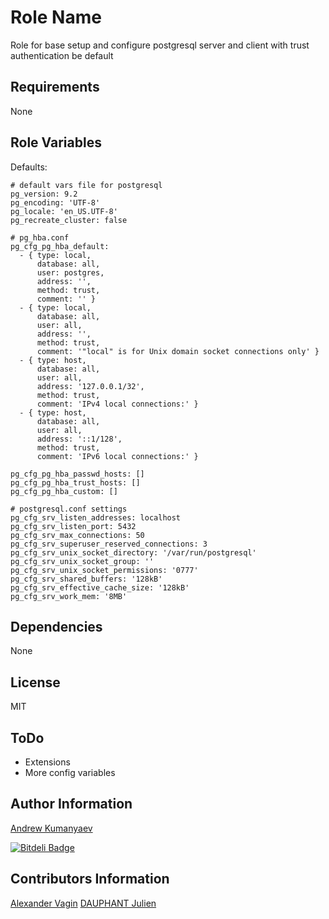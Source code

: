 Role Name
========

Role for base setup and configure postgresql server and client with
trust authentication be default

Requirements
------------

None

Role Variables
--------------

Defaults:

    # default vars file for postgresql
    pg_version: 9.2
    pg_encoding: 'UTF-8'
    pg_locale: 'en_US.UTF-8'
    pg_recreate_cluster: false

    # pg_hba.conf
    pg_cfg_pg_hba_default:
      - { type: local,
          database: all,
          user: postgres,
          address: '',
          method: trust,
          comment: '' }
      - { type: local,
          database: all,
          user: all,
          address: '',
          method: trust,
          comment: '"local" is for Unix domain socket connections only' }
      - { type: host,
          database: all,
          user: all,
          address: '127.0.0.1/32',
          method: trust,
          comment: 'IPv4 local connections:' }
      - { type: host,
          database: all,
          user: all,
          address: '::1/128',
          method: trust,
          comment: 'IPv6 local connections:' }

    pg_cfg_pg_hba_passwd_hosts: []
    pg_cfg_pg_hba_trust_hosts: []
    pg_cfg_pg_hba_custom: []

    # postgresql.conf settings
    pg_cfg_srv_listen_addresses: localhost
    pg_cfg_srv_listen_port: 5432
    pg_cfg_srv_max_connections: 50
    pg_cfg_srv_superuser_reserved_connections: 3
    pg_cfg_srv_unix_socket_directory: '/var/run/postgresql'
    pg_cfg_srv_unix_socket_group: ''
    pg_cfg_srv_unix_socket_permissions: '0777'
    pg_cfg_srv_shared_buffers: '128kB'
    pg_cfg_srv_effective_cache_size: '128kB'
    pg_cfg_srv_work_mem: '8MB'

Dependencies
------------

None

License
-------

MIT

ToDo
-------

 - Extensions
 - More config variables

Author Information
------------------

[Andrew Kumanyaev](https://github.com/zzet)

[![Bitdeli Badge](https://d2weczhvl823v0.cloudfront.net/zzet/ansible-postgresql-role/trend.png)](https://bitdeli.com/free "Bitdeli Badge")


Contributors Information
------------------

[Alexander Vagin](https://github.com/PlugIN73)
[DAUPHANT Julien](https://github.com/jdauphant)
